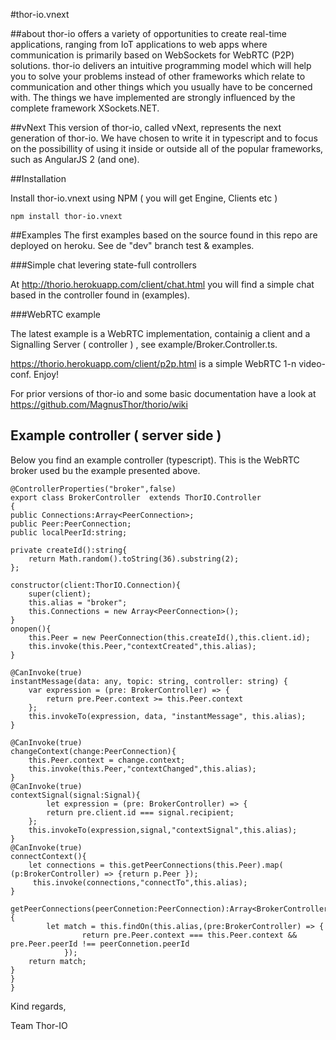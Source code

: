 #thor-io.vnext


##about
thor-io offers a variety of opportunities to create real-time applications, ranging from IoT applications to web apps where communication is primarily based on WebSockets for WebRTC (P2P) solutions. thor-io delivers an intuitive programming model which will help you to solve your problems instead of other frameworks which relate to communication and other things which you usually have to be concerned with. The things we have implemented are strongly influenced by the complete framework XSockets.NET.


##vNext
This version of thor-io, called vNext, represents the next generation of thor-io. We have chosen to write it in typescript and to focus on the possibillity of using it inside or outside all of the popular frameworks, such as AngularJS 2 (and one).

##Installation

Install thor-io.vnext using NPM ( you will get Engine, Clients etc )

    npm install thor-io.vnext

##Examples
The first examples based on the source found in this repo are deployed on heroku. See de "dev" branch test & examples.

 

###Simple chat levering state-full controllers

At http://thorio.herokuapp.com/client/chat.html you will find a simple chat based in the controller found in (examples).

###WebRTC example

The latest example is a WebRTC implementation, containig a client and a Signalling Server ( controller ) , see example/Broker.Controller.ts.

   https://thorio.herokuapp.com/client/p2p.html is a simple WebRTC 1-n video-conf.   Enjoy!



For prior versions of thor-io and some basic documentation have a look at https://github.com/MagnusThor/thorio/wiki

## Example controller ( server side )

Below you find an example controller (typescript). This is the WebRTC broker used bu the example presented above.





    @ControllerProperties("broker",false)
    export class BrokerController  extends ThorIO.Controller
    {
    public Connections:Array<PeerConnection>;
    public Peer:PeerConnection;
    public localPeerId:string;

    private createId():string{
        return Math.random().toString(36).substring(2);
    };

    constructor(client:ThorIO.Connection){
        super(client);
        this.alias = "broker";
        this.Connections = new Array<PeerConnection>();    
    }
    onopen(){
        this.Peer = new PeerConnection(this.createId(),this.client.id);
        this.invoke(this.Peer,"contextCreated",this.alias);
    }

    @CanInvoke(true)
    instantMessage(data: any, topic: string, controller: string) {
        var expression = (pre: BrokerController) => {
            return pre.Peer.context >= this.Peer.context
        };
        this.invokeTo(expression, data, "instantMessage", this.alias);
    }
  
    @CanInvoke(true)
    changeContext(change:PeerConnection){
        this.Peer.context = change.context;
        this.invoke(this.Peer,"contextChanged",this.alias);
    }
    @CanInvoke(true)
    contextSignal(signal:Signal){
            let expression = (pre: BrokerController) => {
            return pre.client.id === signal.recipient;
        };
        this.invokeTo(expression,signal,"contextSignal",this.alias);
    }
    @CanInvoke(true)
    connectContext(){
        let connections = this.getPeerConnections(this.Peer).map( (p:BrokerController) => {return p.Peer });
         this.invoke(connections,"connectTo",this.alias);
    }
 
    getPeerConnections(peerConnetion:PeerConnection):Array<BrokerController>{
            let match = this.findOn(this.alias,(pre:BrokerController) => {
                    return pre.Peer.context === this.Peer.context && pre.Peer.peerId !== peerConnetion.peerId
                });
        return match;
    }
    }
    }




Kind regards,

Team Thor-IO